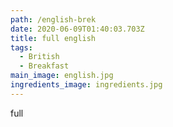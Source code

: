 ```yaml
---
path: /english-brek
date: 2020-06-09T01:40:03.703Z
title: full english
tags:
  - British
  - Breakfast
main_image: english.jpg
ingredients_image: ingredients.jpg
---
```

full